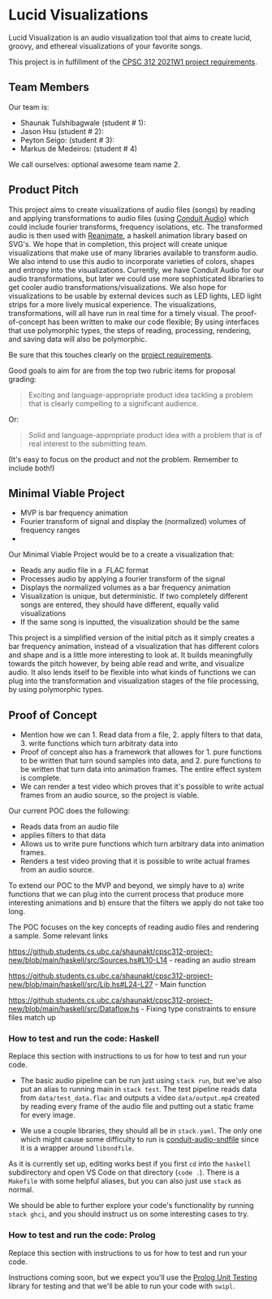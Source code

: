 
# Lucid Visualizations

Lucid Visualization is an audio visualization tool that aims to create lucid, groovy, and ethereal visualizations of your favorite songs.

This project is in fulfillment of the [CPSC 312 2021W1 project requirements](https://steven-wolfman.github.io/cpsc-312-website/project.html).

## Team Members

Our team is:

+ Shaunak Tulshibagwale (student # 1): 
+ Jason Hsu (student # 2): 
+ Peyton Seigo: (student # 3):
+ Markus de Medeiros: (student # 4)

We call ourselves: optional awesome team name 2.

## Product Pitch

This project aims to create visualizations of audio files (songs) by reading and applying transformations to audio files (using [Conduit Audio](https://hackage.haskell.org/package/conduit-audio-0.2.0.3)) which could include fourier transforms, frequency isolations, etc. The transformed audio is then used with [Reanimate](https://hackage.haskell.org/package/reanimate), a haskell animation library based on SVG's. 
We hope that in completion, this project will create unique visualizations that make use of many libraries available to transform audio. We also intend to use this audio to incorporate varieties of colors, shapes and entropy into the visualizations. Currently, we have Conduit Audio for our audio transformations, but later we could use more sophisticated libraries to get cooler audio transformations/visualizations.
We also hope for visualizations to be usable by external devices such as LED lights, LED light strips for a more lively musical experience. The visualizations, transformations, will all have run in real time for a timely visual.
The proof-of-concept has been written to make our code flexible; By using interfaces that use polymorphic types, the steps of reading, processing, rendering, and saving data will also be polymorphic.

Be sure that this touches clearly on the [project requirements](https://steven-wolfman.github.io/cpsc-312-website/project.html#project-requirements).

Good goals to aim for are from the top two rubric items for proposal grading:

> Exciting and language-appropriate product idea tackling a problem that is clearly compelling to a significant audience.

Or:

> Solid and language-appropriate product idea with a problem that is of real interest to the submitting team.

(It's easy to focus on the product and not the problem. Remember to include both!)

## Minimal Viable Project

- MVP is bar frequency animation
- Fourier transform of signal and display the (normalized) volumes of frequency ranges
- 

Our Minimal Viable Project would be to a create a visualization that:
- Reads any audio file in a .FLAC format
- Processes audio by applying a fourier transform of the signal
- Displays the normalized volumes as a bar frequency animation
- Visualization is unique, but deterministic. If two completely different songs are entered, they should have different, equally valid visualizations
- If the same song is inputted, the visualization should be the same

This project is a simplified version of the initial pitch as it simply creates a bar frequency animation, instead of a visualization that has different colors and shape and is a little more interesting to look at. It builds meaningfully towards the pitch however, by being able read and write, and visualize audio. It also lends itself to be flexible into what kinds of functions we can plug into the transformation and visualization stages of the file processing, by using polymorphic types.


## Proof of Concept

- Mention how we can 1. Read data from a file, 2. apply filters to that data, 3. write functions which turn arbitraty data into 
- Proof of concept also has a framework that allowes for 1. pure functions to be written that turn sound samples into data, and 2. pure functions to be written that turn data into animation frames. The entire effect system is complete. 
- We can render a test video which proves that it's possible to write actual frames from an audio source, so the project is viable. 

Our current POC does the following:
- Reads data from an audio file
- applies filters to that data
- Allows us to write pure functions which turn arbitrary data into animation frames. 
- Renders a test video proving that it is possible to write actual frames from an audio source.

To extend our POC to the MVP and beyond, we simply have to a) write functions that we can plug into the current process that produce more interesting animations and b) ensure that the filters we apply do not take too long.

The POC focuses on the key concepts of reading audio files and rendering a sample. Some relevant links

https://github.students.cs.ubc.ca/shaunakt/cpsc312-project-new/blob/main/haskell/src/Sources.hs#L10-L14 - reading an audio stream

https://github.students.cs.ubc.ca/shaunakt/cpsc312-project-new/blob/main/haskell/src/Lib.hs#L24-L27 - Main function

https://github.students.cs.ubc.ca/shaunakt/cpsc312-project-new/blob/main/haskell/src/Dataflow.hs - Fixing type constraints to ensure files match up


### How to test and run the code: Haskell

Replace this section with instructions to us for how to test and run your code.

- The basic audio pipeline can be run just using `stack run`, but we've also put an alias to running main in `stack test`. The test pipeline reads data from `data/test_data.flac` and outputs a video `data/output.mp4` created by reading every frame of the audio file and putting out a static frame for every image. 

- We use a couple libraries, they should all be in `stack.yaml`. The only one which might cause some difficulty to run is [conduit-audio-sndfile](https://hackage.haskell.org/package/conduit-audio-sndfile) since it is a wrapper around `libsndfile`. 


As it is currently set up, editing works best if you first `cd` into the `haskell` subdirectory and open VS Code on that directory (`code .`). There is a `Makefile` with some helpful aliases, but you can also just use `stack` as normal.

We should be able to further explore your code's functionality by running `stack ghci`, and you should instruct us on some interesting cases to try.


### How to test and run the code: Prolog

Replace this section with instructions to us for how to test and run your code.

Instructions coming soon, but we expect you'll use the [Prolog Unit Testing](https://www.swi-prolog.org/pldoc/doc_for?object=section(%27packages/plunit.html%27)) library for testing and that we'll be able to run your code with `swipl`.


